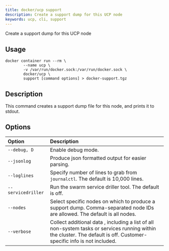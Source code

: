 ```yaml
---
title: docker/ucp support
description: Create a support dump for this UCP node
keywords: ucp, cli, support
---
```


Create a support dump for this UCP node

## Usage

```
docker container run --rm \
        --name ucp \
        -v /var/run/docker.sock:/var/run/docker.sock \
        docker/ucp \
        support [command options] > docker-support.tgz
```

## Description

This command creates a support dump file for this node, and prints it to stdout.

## Options

| Option                    | Description                |
|:--------------------------|:---------------------------|
|`--debug, D`|Enable debug mode.|
|`--jsonlog`|Produce json formatted output for easier parsing.|
|`--loglines`|Specify number of lines to grab from `journalctl`. The default is 10,000 lines.|
|`--servicedriller`|Run the swarm service driller tool.  The default is off.|
|`--nodes`|Select specific nodes on which to produce a support dump. Comma-separated node IDs are allowed. The default is all nodes.|
|`--verbose`|Collect additional data , including a list of all non-system tasks or services running within the cluster. The default is off. Customer-specific info is not included.|
